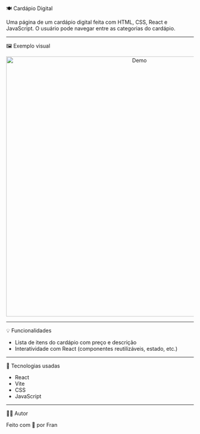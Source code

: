 🍽️ Cardápio Digital

Uma página de um cardápio digital feita com HTML, CSS, React e JavaScript.
O usuário pode navegar entre as categorias do cardápio.

---

🖼️ Exemplo visual

<div align="center">
  <img src="/demo.gif" alt="Demo" width="700">
</div>

---

💡 Funcionalidades

- Lista de itens do cardápio com preço e descrição
- Interatividade com React (componentes reutilizáveis, estado, etc.)

---

🚀 Tecnologias usadas

 - React
 - Vite
 - CSS
 - JavaScript

---

🧑‍💻 Autor

Feito com 💛 por Fran
